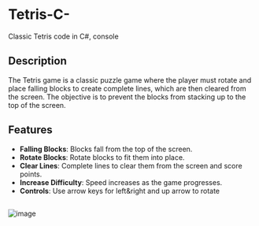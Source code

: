 # Tetris-C-
Classic Tetris code in C#, console

## Description

The Tetris game is a classic puzzle game where the player must rotate and place falling blocks to create complete lines, which are then cleared from the screen. The objective is to prevent the blocks from stacking up to the top of the screen.

## Features

- **Falling Blocks**: Blocks fall from the top of the screen.
- **Rotate Blocks**: Rotate blocks to fit them into place.
- **Clear Lines**: Complete lines to clear them from the screen and score points.
- **Increase Difficulty**: Speed increases as the game progresses.
- **Controls**: Use arrow keys for left&right and up arrow to rotate

##
![image](https://github.com/user-attachments/assets/71fa94a2-935a-452c-9ff3-61d677267f0c)
